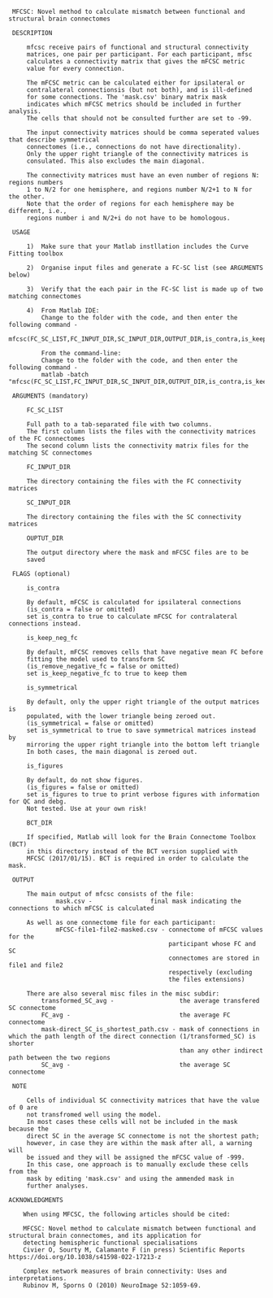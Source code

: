  
     MFCSC: Novel method to calculate mismatch between functional and structural brain connectomes
     
     DESCRIPTION

         mfcsc receive pairs of functional and structural connectivity
         matrices, one pair per participant. For each participant, mfsc
         calculates a connectivity matrix that gives the mFCSC metric
         value for every connection. 

         The mFCSC metric can be calculated either for ipsilateral or 
         contralateral connectionsis (but not both), and is ill-defined 
         for some connections. The 'mask.csv' binary matrix mask
         indicates which mFCSC metrics should be included in further analysis. 
         The cells that should not be consulted further are set to -99.

         The input connectivity matrices should be comma seperated values that describe symmetrical 
         connectomes (i.e., connections do not have directionality). 
         Only the upper right triangle of the connectivity matrices is
         consulated. This also excludes the main diagonal.

         The connectivity matrices must have an even number of regions N: regions numbers 
         1 to N/2 for one hemisphere, and regions number N/2+1 to N for the other.
         Note that the order of regions for each hemisphere may be different, i.e., 
         regions number i and N/2+i do not have to be homologous.

     USAGE

         1)  Make sure that your Matlab instllation includes the Curve Fitting toolbox

         2)  Organise input files and generate a FC-SC list (see ARGUMENTS below)

         3)  Verify that the each pair in the FC-SC list is made up of two matching connectomes

         4)  From Matlab IDE:
             Change to the folder with the code, and then enter the following command -
             mfcsc(FC_SC_LIST,FC_INPUT_DIR,SC_INPUT_DIR,OUTPUT_DIR,is_contra,is_keep_neg_fc,is_symmetrical,is_figures,BCT_DIR)         

             From the command-line:
             Change to the folder with the code, and then enter the following command -
             matlab -batch "mfcsc(FC_SC_LIST,FC_INPUT_DIR,SC_INPUT_DIR,OUTPUT_DIR,is_contra,is_keep_neg_fc,is_symmetrical,is_figures,BCT_DIR)"

     ARGUMENTS (mandatory)

         FC_SC_LIST

         Full path to a tab-separated file with two columns.
         The first column lists the files with the connectivity matrices of the FC connectomes
         The second column lists the connectivity matrix files for the matching SC connectomes

         FC_INPUT_DIR

         The directory containing the files with the FC connectivity matrices

         SC_INPUT_DIR

         The directory containing the files with the SC connectivity matrices

         OUPTUT_DIR

         The output directory where the mask and mFCSC files are to be
         saved

     FLAGS (optional)

         is_contra
         
         By default, mFCSC is calculated for ipsilateral connections
         (is_contra = false or omitted)
         set is_contra to true to calculate mFCSC for contralateral connections instead.

         is_keep_neg_fc

         By default, mFCSC removes cells that have negative mean FC before 
         fitting the model used to transform SC
         (is_remove_negative_fc = false or omitted)
         set is_keep_negative_fc to true to keep them

         is_symmetrical

         By default, only the upper right triangle of the output matrices is
         populated, with the lower triangle being zeroed out.
         (is_symmetrical = false or omitted)
         set is_symmetrical to true to save symmetrical matrices instead by
         mirroring the upper right triangle into the bottom left triangle
         In both cases, the main diagonal is zeroed out.

         is_figures

         By default, do not show figures.
         (is_figures = false or omitted)
         set is_figures to true to print verbose figures with information for QC and debg.
         Not tested. Use at your own risk!

         BCT_DIR

         If specified, Matlab will look for the Brain Connectome Toolbox (BCT)
         in this directory instead of the BCT version supplied with
         MFCSC (2017/01/15). BCT is required in order to calculate the mask.

     OUTPUT

         The main output of mfcsc consists of the file:
                 mask.csv -                final mask indicating the connections to which mFCSC is calculated
         
         As well as one connectome file for each participant:
                 mFCSC-file1-file2-masked.csv - connectome of mFCSC values for the
                                                participant whose FC and SC
                                                connectomes are stored in file1 and file2
                                                respectively (excluding
                                                the files extensions)

         There are also several misc files in the misc subdir:
             transformed_SC_avg -                  the average transfered SC connectome
             FC_avg -                              the average FC connectome
             mask-direct_SC_is_shortest_path.csv - mask of connections in which the path length of the direct connection (1/transformed_SC) is shorter
                                                   than any other indirect path between the two regions
             SC_avg -                              the average SC connectome

     NOTE
         
         Cells of individual SC connectivity matrices that have the value of 0 are
         not transfromed well using the model.
         In most cases these cells will not be included in the mask because the
         direct SC in the average SC connectome is not the shortest path;
         however, in case they are within the mask after all, a warning will
         be issued and they will be assigned the mFCSC value of -999.
         In this case, one approach is to manually exclude these cells from the
         mask by editing 'mask.csv' and using the ammended mask in
         further analyses.

	ACKNOWLEDGMENTS

	    When using MFCSC, the following articles should be cited:

		MFCSC: Novel method to calculate mismatch between functional and structural brain connectomes, and its application for 
		detecting hemispheric functional specialisations
		Civier O, Sourty M, Calamante F (in press) Scientific Reports https://doi.org/10.1038/s41598-022-17213-z

		Complex network measures of brain connectivity: Uses and interpretations.
		Rubinov M, Sporns O (2010) NeuroImage 52:1059-69.



